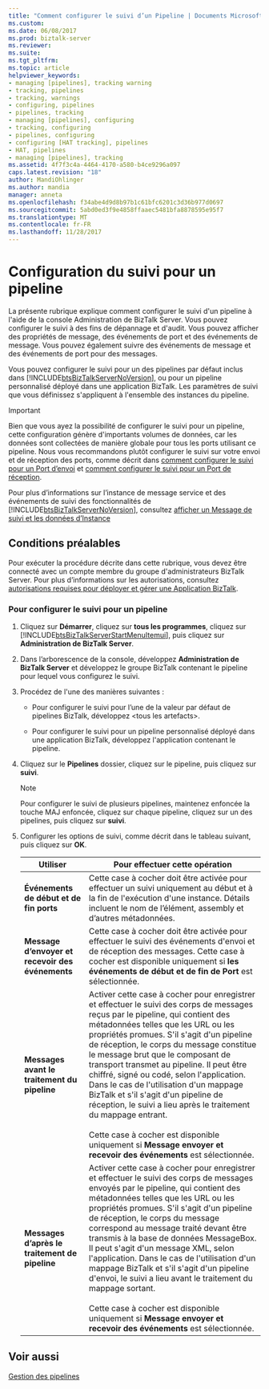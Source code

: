 ```yaml
---
title: "Comment configurer le suivi d’un Pipeline | Documents Microsoft"
ms.custom: 
ms.date: 06/08/2017
ms.prod: biztalk-server
ms.reviewer: 
ms.suite: 
ms.tgt_pltfrm: 
ms.topic: article
helpviewer_keywords:
- managing [pipelines], tracking warning
- tracking, pipelines
- tracking, warnings
- configuring, pipelines
- pipelines, tracking
- managing [pipelines], configuring
- tracking, configuring
- pipelines, configuring
- configuring [HAT tracking], pipelines
- HAT, pipelines
- managing [pipelines], tracking
ms.assetid: 4f7f3c4a-4464-4170-a580-b4ce9296a097
caps.latest.revision: "18"
author: MandiOhlinger
ms.author: mandia
manager: anneta
ms.openlocfilehash: f34abe4d9d8b97b1c61bfc6201c3d36b977d0697
ms.sourcegitcommit: 5abd0ed3f9e4858ffaaec5481bfa8878595e95f7
ms.translationtype: MT
ms.contentlocale: fr-FR
ms.lasthandoff: 11/28/2017
---
```

# <a name="how-to-configure-tracking-for-a-pipeline"></a>Configuration du suivi pour un pipeline
La présente rubrique explique comment configurer le suivi d'un pipeline à l'aide de la console Administration de BizTalk Server. Vous pouvez configurer le suivi à des fins de dépannage et d'audit. Vous pouvez afficher des propriétés de message, des événements de port et des événements de message. Vous pouvez également suivre des événements de message et des événements de port pour des messages.  
  
 Vous pouvez configurer le suivi pour un des pipelines par défaut inclus dans [!INCLUDE[btsBizTalkServerNoVersion](../includes/btsbiztalkservernoversion-md.md)], ou pour un pipeline personnalisé déployé dans une application BizTalk. Les paramètres de suivi que vous définissez s'appliquent à l'ensemble des instances du pipeline.  
  
> [!IMPORTANT]
>  Bien que vous ayez la possibilité de configurer le suivi pour un pipeline, cette configuration génère d'importants volumes de données, car les données sont collectées de manière globale pour tous les ports utilisant ce pipeline. Nous vous recommandons plutôt configurer le suivi sur votre envoi et de réception des ports, comme décrit dans [comment configurer le suivi pour un Port d’envoi](../core/how-to-configure-tracking-for-a-send-port.md) et [comment configurer le suivi pour un Port de réception](../core/how-to-configure-tracking-for-a-receive-port.md).  
  
 Pour plus d’informations sur l’instance de message service et des événements de suivi des fonctionnalités de [!INCLUDE[btsBizTalkServerNoVersion](../includes/btsbiztalkservernoversion-md.md)], consultez [afficher un Message de suivi et les données d’Instance](../core/viewing-tracked-message-and-instance-data.md)  
  
## <a name="prerequisites"></a>Conditions préalables  
 Pour exécuter la procédure décrite dans cette rubrique, vous devez être connecté avec un compte membre du groupe d'administrateurs BizTalk Server. Pour plus d’informations sur les autorisations, consultez [autorisations requises pour déployer et gérer une Application BizTalk](../core/permissions-required-for-deploying-and-managing-a-biztalk-application.md).  
  
### <a name="to-configure-tracking-for-a-pipeline"></a>Pour configurer le suivi pour un pipeline  
  
1.  Cliquez sur **Démarrer**, cliquez sur **tous les programmes**, cliquez sur [!INCLUDE[btsBizTalkServerStartMenuItemui](../includes/btsbiztalkserverstartmenuitemui-md.md)], puis cliquez sur **Administration de BizTalk Server**.  
  
2.  Dans l’arborescence de la console, développez **Administration de BizTalk Server** et développez le groupe BizTalk contenant le pipeline pour lequel vous configurez le suivi.  
  
3.  Procédez de l'une des manières suivantes :  
  
    -   Pour configurer le suivi pour l’une de la valeur par défaut de pipelines BizTalk, développez \<tous les artefacts\>.  
  
    -   Pour configurer le suivi pour un pipeline personnalisé déployé dans une application BizTalk, développez l'application contenant le pipeline.  
  
4.  Cliquez sur le **Pipelines** dossier, cliquez sur le pipeline, puis cliquez sur **suivi**.  
  
    > [!NOTE]
    >  Pour configurer le suivi de plusieurs pipelines, maintenez enfoncée la touche MAJ enfoncée, cliquez sur chaque pipeline, cliquez sur un des pipelines, puis cliquez sur **suivi**.  
  
5.  Configurer les options de suivi, comme décrit dans le tableau suivant, puis cliquez sur **OK**.  
  
    |Utiliser|Pour effectuer cette opération|  
    |--------------|----------------|  
    |**Événements de début et de fin ports**|Cette case à cocher doit être activée pour effectuer un suivi uniquement au début et à la fin de l'exécution d'une instance. Détails incluent le nom de l’élément, assembly et d’autres métadonnées.|  
    |**Message d’envoyer et recevoir des événements**|Cette case à cocher doit être activée pour effectuer le suivi des événements d'envoi et de réception des messages. Cette case à cocher est disponible uniquement si **les événements de début et de fin de Port** est sélectionnée.|  
    |**Messages avant le traitement du pipeline**|Activer cette case à cocher pour enregistrer et effectuer le suivi des corps de messages reçus par le pipeline, qui contient des métadonnées telles que les URL ou les propriétés promues. S'il s'agit d'un pipeline de réception, le corps du message constitue le message brut que le composant de transport transmet au pipeline. Il peut être chiffré, signé ou codé, selon l'application. Dans le cas de l'utilisation d'un mappage BizTalk et s'il s'agit d'un pipeline de réception, le suivi a lieu après le traitement du mappage entrant.<br /><br /> Cette case à cocher est disponible uniquement si **Message envoyer et recevoir des événements** est sélectionnée.|  
    |**Messages d’après le traitement de pipeline**|Activer cette case à cocher pour enregistrer et effectuer le suivi des corps de messages envoyés par le pipeline, qui contient des métadonnées telles que les URL ou les propriétés promues. S'il s'agit d'un pipeline de réception, le corps du message correspond au message traité devant être transmis à la base de données MessageBox. Il peut s'agit d'un message XML, selon l'application. Dans le cas de l'utilisation d'un mappage BizTalk et s'il s'agit d'un pipeline d'envoi, le suivi a lieu avant le traitement du mappage sortant.<br /><br /> Cette case à cocher est disponible uniquement si **Message envoyer et recevoir des événements** est sélectionnée.|  
  
## <a name="see-also"></a>Voir aussi  
 [Gestion des pipelines](../core/managing-pipelines.md)